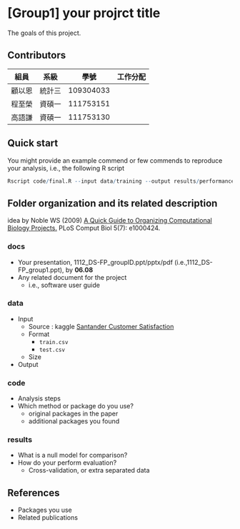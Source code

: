 # [Group1] your projrct title
The goals of this project.

## Contributors
|組員|系級|學號|工作分配|
|-|-|-|-|
|顧以恩|統計三|109304033|| 
|程至榮|資碩一|111753151||
|高語謙|資碩一|111753130||

## Quick start
You might provide an example commend or few commends to reproduce your analysis, i.e., the following R script
```R
Rscript code/final.R --input data/training --output results/performance.tsv
```

## Folder organization and its related description
idea by Noble WS (2009) [A Quick Guide to Organizing Computational Biology Projects.](https://journals.plos.org/ploscompbiol/article?id=10.1371/journal.pcbi.1000424) PLoS Comput Biol 5(7): e1000424.

### docs
* Your presentation, 1112_DS-FP_groupID.ppt/pptx/pdf (i.e.,1112_DS-FP_group1.ppt), by **06.08**
* Any related document for the project
  * i.e., software user guide

### data
* Input
  * Source : kaggle [Santander Customer Satisfaction](https://www.kaggle.com/c/santander-customer-satisfaction)
  * Format
    * `train.csv`
    * `test.csv`
  * Size 
* Output

### code
* Analysis steps
* Which method or package do you use? 
  * original packages in the paper
  * additional packages you found

### results
* What is a null model for comparison?
* How do your perform evaluation?
  * Cross-validation, or extra separated data

## References
* Packages you use
* Related publications
